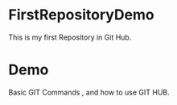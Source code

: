 # FirstRepositoryDemo
This is my first Repository in Git Hub.


# Demo
Basic GIT Commands , and how to use GIT HUB.
